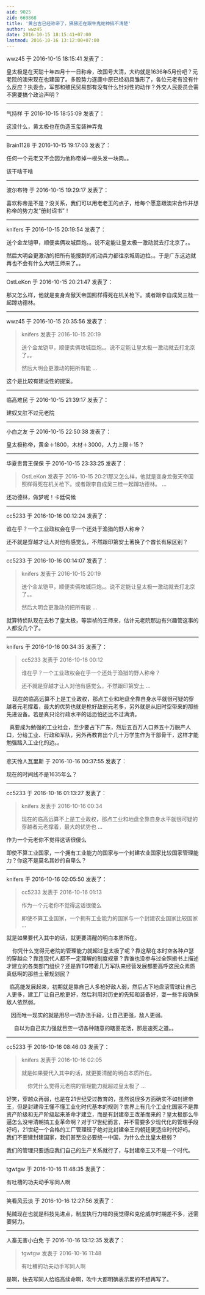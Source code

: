 ```yaml
---
aid: 9025
zid: 669868
title: '黄台吉已经称帝了，狒狒还在跟牛鬼蛇神搞不清楚'
author: wwz45
date: 2016-10-15 18:15:41+07:00
lastmod: 2016-10-16 13:12:00+07:00
---
```


wwz45 于 2016-10-15 18:15:41 发表了：

皇太极是在天聪十年四月十一日称帝，改国号大清，大约就是1636年5月份吧？元老院的澳宋现在也建国了。多股势力逐鹿中原已经初具雏形了，各位元老有没有什么反应？执委会，军部和殖民贸易部有没有什么针对性的动作？外交人民委员会需不需要搞个政治声明？

---------

气持样 于 2016-10-15 18:55:09 发表了：

这没什么，黄太极也在伪造玉玺装神弄鬼

---------

Brain1128 于 2016-10-15 19:17:03 发表了：

任何一个元老又不会因为他称帝掉一根头发一块肉。。

该干啥干啥

---------

波尔布特 于 2016-10-15 19:29:17 发表了：

喜欢称帝是不是？没关系，我们可以用老老王的点子，给每个愿意跟澳宋合作并想称帝的势力发“册封诏书”！

---------

knifers 于 2016-10-15 20:19:54 发表了：

送个金龙铠甲，顺便卖俩攻城巨炮。。说不定能让皇太极一激动就去打北京了。。

然后大明会更激动的把所有能搜刮的机动兵力都往京城周边拉。。于是广东这边就再也不会有什么大明王师来了。。

---------

OstLeKon 于 2016-10-15 20:21:47 发表了：

那又怎么样，他就是变身龙傲天帝国照样得死在机关枪下。或者跟李自成吴三桂一起蹲功德林。

---------

wwz45 于 2016-10-15 20:35:56 发表了：

> knifers 发表于 2016-10-15 20:19
> 
> 送个金龙铠甲，顺便卖俩攻城巨炮。。说不定能让皇太极一激动就去打北京了。。
> 
> 然后大明会更激动的把所有能 ...



这个是比较有建设性的提案。

---------

临高难民 于 2016-10-15 21:39:17 发表了：

建奴又肛不过元老院

---------

小白之友 于 2016-10-15 22:50:38 发表了：

皇太极称帝，黄金＋1800，木材＋3000，人力上限＋15？

---------

华夏贵胄王保保 于 2016-10-15 23:33:25 发表了：

> OstLeKon 发表于 2016-10-15 20:21那又怎么样，他就是变身龙傲天帝国照样得死在机关枪下。或者跟李自成吴三桂一起蹲功德林。 ...



还功德林，做梦呢！卡廷伺候

---------

cc5233 于 2016-10-16 00:12:24 发表了：

谁在乎？一个工业政权会在乎一个还处于渔猎的野人称帝？

还不就是穿越才让人对他有感觉么，不然跟印第安土著换了个酋长有尿区别？

---------

cc5233 于 2016-10-16 00:14:07 发表了：

> knifers 发表于 2016-10-15 20:19
> 
> 送个金龙铠甲，顺便卖俩攻城巨炮。。说不定能让皇太极一激动就去打北京了。。
> 
> 然后大明会更激动的把所有能 ...



就算特侦队现在去秒了皇太极，等崇祯的王师来，估计元老院那边有兴趣管这事的人都没几个了。

---------

knifers 于 2016-10-16 00:34:35 发表了：

> cc5233 发表于 2016-10-16 00:12
> 
> 谁在乎？一个工业政权会在乎一个还处于渔猎的野人称帝？
> 
> 还不就是穿越才让人对他有感觉么，不然跟印第安土 ...



    现在的临高远算不上是工业政权，那点工业和地盘全靠自身水平就很可疑的穿越者元老撑着，最大的优势也就是枪好敌弱元老多，另外就是从旧时空带来的那些先进设备。若是真只论行政水平的话恐怕还比不过满清。

  真要成为勉强的工业社会，至少要占下广东，然后五百万人口养五十万脱产人口，分给工业、行政和军队，另外再教育出个几十万学生作为干部骨干，这样才能勉强踏入工业化的边。。

---------

悲天怜人瓦里斯 于 2016-10-16 00:37:55 发表了：

现在的时间线不是1635年么？

---------

cc5233 于 2016-10-16 01:13:27 发表了：

> knifers 发表于 2016-10-16 00:34
> 
> 现在的临高远算不上是工业政权，那点工业和地盘全靠自身水平就很可疑的穿越者元老撑着，最大的优势也 ...



作为一个元老你不觉得这话很傻么

即使不算工业国家，一个拥有工业能力的国家与一个封建农业国家比较国家管理能力？你这不是莫名其妙的自卑么？

---------

knifers 于 2016-10-16 02:05:50 发表了：

> cc5233 发表于 2016-10-16 01:13
> 
> 作为一个元老你不觉得这话很傻么
> 
> 即使不算工业国家，一个拥有工业能力的国家与一个封建农业国家比较国家 ...



就是如果要代入其中的话，就更要清醒的明白本质所在。

    你凭什么觉得元老院的管理能力就超过皇太极了呢？靠这帮在本时空各种卢瑟的穿越众？靠连现代人都不一定理解的制度规章？靠谁也没参与过全照搬书上描述才建立的各类部门组织？还是靠TG带着几万军队来经营发展都要高呼这民众素质真低啊的那些土著规划民？

  临高能发展起来，初期就是靠自己人多枪好敌人弱，然后占下地盘滚雪球让自己人更多，建工厂让自己枪更好，然后利用对历史的先知和装备好，耍一些手段确保敌人依然弱。

   因而唯一现实的就是用尽一切办法手段，让自己更强，敌人更弱。

     自以为自己实力强就目空一切各种随意的瞎耍花活，那是速死之道。。

---------

cc5233 于 2016-10-16 08:46:03 发表了：

> knifers 发表于 2016-10-16 02:05
> 
> 就是如果要代入其中的话，就更要清醒的明白本质所在。
> 
>     你凭什么觉得元老院的管理能力就超过皇太极了 ...



好笑，穿越众再弱，也是在21世纪受过教育的，虽然说很多方面确实不如封建帝王，但是封建帝王懂不懂工业化时代基本的规则？世界上有几个工业化国家不是靠资产阶级和无产阶级起来革命才建立，而是有封建帝王改革而来的？皇太极那么牛逼怎么没带清朝搞工业革命啊？对于17世纪而言，并不需要多少现代化的管理手段好吗，21世纪一个合格的工厂管理班子绝对比封建帝王的朝廷更适应时代好吗。我们不要建封建国家，我们甚至没必要统一中国，为什么会比皇太极弱？

我们的管理只要适应我们自己的生产关系就行了，与封建帝王又不是一个时代。

---------

tgwtgw 于 2016-10-16 11:48:35 发表了：

有吐槽的功夫动手写同人啊

---------

笑看风云淡 于 2016-10-16 12:27:56 发表了：

髡贼现在也就是科技先进点，制度执行力啥的我觉得和克伦威尔时期差不多，还需要努力。

---------

人畜无害小白免 于 2016-10-16 13:12:35 发表了：

> tgwtgw 发表于 2016-10-16 11:48
> 
> 有吐槽的功夫动手写同人啊



是啊，快去写同人给临高续命啊，吹牛大都明确表示累的不想再写了。

---------

